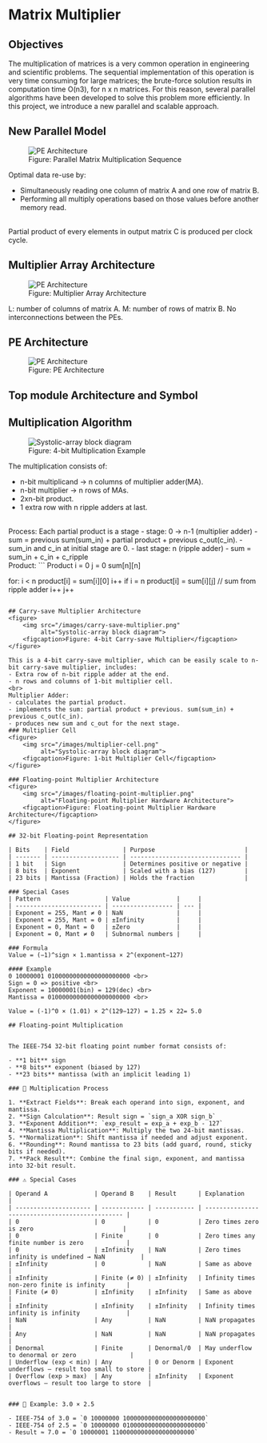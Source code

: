 # Matrix Multiplier

## Objectives
The multiplication of matrices is a very common operation in engineering and scientific problems. The sequential implementation of this operation is very time consuming for large matrices; the brute-force solution results in computation time O(n3), for n x n matrices. For this reason, several parallel algorithms have been developed to solve this problem more efficiently. In this project, we introduce a new parallel and scalable approach.

## New Parallel Model
<figure>
    <img src="/images/new-parallel-model.png"
         alt="PE Architecture">
    <figcaption>Figure: Parallel Matrix Multiplication Sequence</figcaption>
</figure>

Optimal data re-use by:
- Simultaneously reading one column of matrix A and one row of matrix B. 
- Performing all multiply operations based on those values before another memory read.
<br>
Partial product of every elements in output matrix C is produced per clock cycle.
	
## Multiplier Array Architecture

<figure>
    <img src="/images/multiplier-array-architecture.png"
         alt="PE Architecture">
    <figcaption>Figure: Multiplier Array Architecture</figcaption>
</figure>
L: number of columns of matrix A. 
M: number of rows of matrix B. 
No interconnections between the PEs.

## PE Architecture 

<figure>
    <img src="/images/pe.png"
         alt="PE Architecture">
    <figcaption>Figure: PE Architecture</figcaption>
</figure>

## Top module Architecture and Symbol

## Multiplication Algorithm
<figure>
    <img src="/images/carry-save-multiplier-example.png"
         alt="Systolic-array block diagram">
    <figcaption>Figure: 4-bit Multiplication Example</figcaption>
</figure>

The multiplication consists of:
- n-bit multiplicand -> n columns of multiplier adder(MA).
- n-bit multiplier -> n rows of MAs.
- 2xn-bit product.
- 1 extra row with n ripple adders at last.
<br>
Process: Each partial product is a stage 
- stage: 0 -> n-1 (multiplier adder)
	- sum = previous sum(sum_in) + partial product + previous c_out(c_in).
	- sum_in and c_in at initial stage are 0.
- last stage: n (ripple adder) 
	- sum = sum_in + c_in + c_ripple
<br>
Product: 
``` Product 
i = 0
j = 0
sum[n][n]

for: i < n
	product[i] = sum[i][0]
	i++
if i = n
	product[i] = sum[i][j] // sum from ripple adder
	i++
	j++
```

## Carry-save Multiplier Architecture
<figure>
    <img src="/images/carry-save-multiplier.png"
         alt="Systolic-array block diagram">
    <figcaption>Figure: 4-bit Carry-save Multiplier</figcaption>
</figure>

This is a 4-bit carry-save multiplier, which can be easily scale to n-bit carry-save multiplier, includes:
- Extra row of n-bit ripple adder at the end.
- n rows and columns of 1-bit multiplier cell.
<br>
Multiplier Adder:
- calculates the partial product. 
- implements the sum: partial product + previous. sum(sum_in) + previous c_out(c_in).
- produces new sum and c_out for the next stage.
### Multiplier Cell
<figure>
    <img src="/images/multiplier-cell.png"
         alt="Systolic-array block diagram">
    <figcaption>Figure: 1-bit Multiplier Cell</figcaption>
</figure>

### Floating-point Multiplier Architecture
<figure>
    <img src="/images/floating-point-multiplier.png"
         alt="Floating-point Multiplier Hardware Architecture">
    <figcaption>Figure: Floating-point Multiplier Hardware Architecture</figcaption>
</figure>

## 32-bit Floating-point Representation

| Bits    | Field               | Purpose                         |
| ------- | ------------------- | ------------------------------- |
| 1 bit   | Sign                | Determines positive or negative |
| 8 bits  | Exponent            | Scaled with a bias (127)        |
| 23 bits | Mantissa (Fraction) | Holds the fraction              |

### Special Cases
| Pattern                  | Value             |     |
| ------------------------ | ----------------- | --- |
| Exponent = 255, Mant ≠ 0 | NaN               |     |
| Exponent = 255, Mant = 0 | ±Infinity         |     |
| Exponent = 0, Mant = 0   | ±Zero             |     |
| Exponent = 0, Mant ≠ 0   | Subnormal numbers |     |

### Formula
Value = (−1)^sign × 1.mantissa × 2^(exponent−127)

#### Example
0 10000001 01000000000000000000000 <br>
Sign = 0 => positive <br>
Exponent = 10000001(bin) = 129(dec) <br>
Mantissa = 01000000000000000000000 <br> 

Value = (-1)^0 × (1.01) × 2^(129−127) = 1.25 × 22= 5.0

## Floating-point Multiplication


The IEEE-754 32-bit floating point number format consists of:

- **1 bit** sign
- **8 bits** exponent (biased by 127)
- **23 bits** mantissa (with an implicit leading 1)

### 📐 Multiplication Process

1. **Extract Fields**: Break each operand into sign, exponent, and mantissa.
2. **Sign Calculation**: Result sign = `sign_a XOR sign_b`
3. **Exponent Addition**: `exp_result = exp_a + exp_b - 127`
4. **Mantissa Multiplication**: Multiply the two 24-bit mantissas.
5. **Normalization**: Shift mantissa if needed and adjust exponent.
6. **Rounding**: Round mantissa to 23 bits (add guard, round, sticky bits if needed).
7. **Pack Result**: Combine the final sign, exponent, and mantissa into 32-bit result.

### ⚠️ Special Cases

| Operand A             | Operand B    | Result      | Explanation                                     |
| --------------------- | ------------ | ----------- | ----------------------------------------------- |
| 0                     | 0            | 0           | Zero times zero is zero                         |
| 0                     | Finite       | 0           | Zero times any finite number is zero            |
| 0                     | ±Infinity    | NaN         | Zero times infinity is undefined → NaN          |
| ±Infinity             | 0            | NaN         | Same as above                                   |
| ±Infinity             | Finite (≠ 0) | ±Infinity   | Infinity times non-zero finite is infinity      |
| Finite (≠ 0)          | ±Infinity    | ±Infinity   | Same as above                                   |
| ±Infinity             | ±Infinity    | ±Infinity   | Infinity times infinity is infinity             |
| NaN                   | Any          | NaN         | NaN propagates                                  |
| Any                   | NaN          | NaN         | NaN propagates                                  |
| Denormal              | Finite       | Denormal/0  | May underflow to denormal or zero               |
| Underflow (exp < min) | Any          | 0 or Denorm | Exponent underflows — result too small to store |
| Overflow (exp > max)  | Any          | ±Infinity   | Exponent overflows — result too large to store  |


### 🧪 Example: 3.0 × 2.5

- IEEE-754 of 3.0 = `0 10000000 10000000000000000000000`
- IEEE-754 of 2.5 = `0 10000000 01000000000000000000000`
- Result ≈ 7.0 = `0 10000001 11000000000000000000000`



